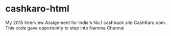 # cashkaro-html
My 2015 Interview Assignment for India's No.1 cashback site CashKaro.com. This code gave opportunity to step into Namma Chennai

